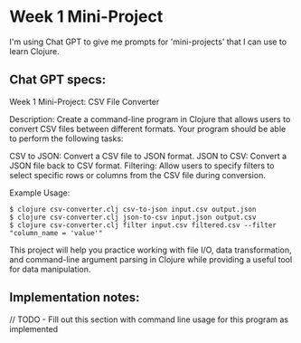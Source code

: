 # Week 1 Mini-Project
I'm using Chat GPT to give me prompts for 'mini-projects' that I can use to learn Clojure.

## Chat GPT specs:

Week 1 Mini-Project: CSV File Converter

Description:
Create a command-line program in Clojure that allows users to convert CSV files between different formats. Your program should be able to perform the following tasks:

CSV to JSON: Convert a CSV file to JSON format.
JSON to CSV: Convert a JSON file back to CSV format.
Filtering: Allow users to specify filters to select specific rows or columns from the CSV file during conversion.

Example Usage:
```
$ clojure csv-converter.clj csv-to-json input.csv output.json
$ clojure csv-converter.clj json-to-csv input.json output.csv
$ clojure csv-converter.clj filter input.csv filtered.csv --filter "column_name = 'value'"
```

This project will help you practice working with file I/O, data transformation, and command-line argument parsing in Clojure while providing a useful tool for data manipulation.

## Implementation notes:

// TODO - Fill out this section with command line usage for this program as implemented
